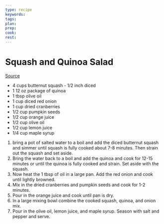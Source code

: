 ```yaml
---
type: recipe
keywords:
tags:
plan:
prep:
cook:
rest:
---
```


# Squash and Quinoa Salad

[Source](https://www.wellplated.com/butternut-squash-quinoa-salad/)

- 4 cups butternut squash - 1/2 inch diced
- 1 12 oz package of quinoa
- 1 tbsp olive oil
- 1 cup diced red onion
- 1 cup dried cranberries
- 1/2 cup pumpkin seeds
- 1/2 cup orange juice
- 1/2 cup olive oil
- 1/2 cup lemon juice
- 1/4 cup maple syrup

1. bring a pot of salted water to a boil and add the diced butternut squash and simmer until squash is fully cooked about 7-8 minutes. Then strain out the squash and set aside.
2. Bring the water back to a boil and add the quinoa and cook for 12-15 minutes or until the quinoa is fully cooked and strain. Set aside with the squash.
3. Now heat the 1 tbsp of oil in a large pan. Add the red onion and cook until lightly browned.
4. Mix in the dried cranberries and pumpkin seeds and cook for 1-2 minutes.
5. Pour in the orange juice and cook until pan is dry.
6. In a large mixing bowl combine the cooked squash, quinoa, and onion mix.
7. Pour in the olive oil, lemon juice, and maple syrup. Season with salt and pepper and serve.
